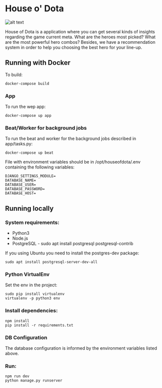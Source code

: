 # House o' Dota

![alt text](https://houseofdota.herokuapp.com/static/images/slide2-min.png)

House of Dota is a application where you can get several kinds of insights regarding the game current meta. What are the heroes most picked? What are the most powerful hero combos? Besides, we have a recommendation system in order to help you choosing the best hero for your line-up.

## Running with Docker

To build:
```
docker-compose build
```
### App

To run the wep app:
```
docker-compose up app
```
### Beat/Worker for background jobs

To run the beat and worker for the background jobs described in app/tasks.py:
```
docker-compose up beat
```
File with environment variables should be in /opt/houseofdota/.env containing the following variables:

```
DJANGO_SETTINGS_MODULE=
DATABASE_NAME=
DATABASE_USER=
DATABASE_PASSWORD=
DATABASE_HOST=
```

## Running locally

### System requirements:

* Python3
* Node.js
* PostgreSQL - sudo apt install postgresql postgresql-contrib

If you using Ubuntu you need to install the postgres-dev package:

```
sudo apt install postgresql-server-dev-all
```

### Python VirtualEnv

Set the env in the project:

```
sudo pip install virtualenv
virtualenv -p python3 env
```

### Install dependencies:

```
npm install
pip install -r requirements.txt
```

### DB Configuration

The database configuration is informed by the environment variables listed above.

### Run:
	npm run dev
	python manage.py runserver
